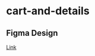 # cart-and-details

## Figma Design

[Link](https://www.figma.com/file/pTizALZsNEYuO5bcJWWqKe/egghead.io---Introduction-to-Chakra-UI-(Community)?type=design&node-id=802-9203&t=qEcNXRJ4gaHOoQBB-0)
